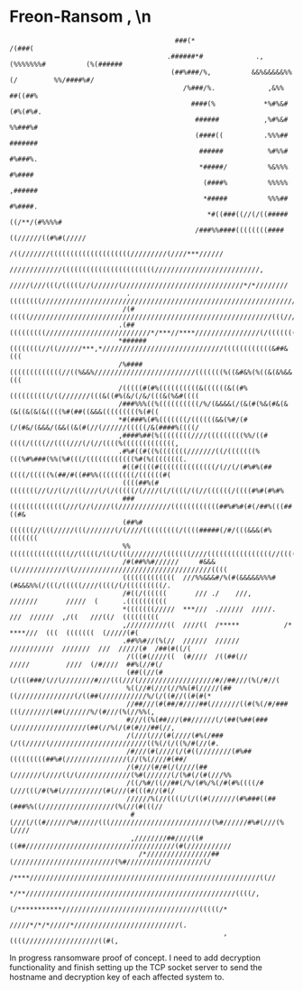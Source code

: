 # Freon-Ransom                                                                                     ,                                             \n   
                                             ###(*                                       /(###(                                              
                                           .######*#             .,(%%%%%%%#          (%(######                                              
                                            (##%###/%,          &&%&&&&&%%(/         %%/####%#/                                              
                                               /%###/%.             ,&%%            ##((##%                                                  
                                                 ####(%            *%#%&#          (#%(#%#.                                                  
                                                  ######           ,%#%&#          %%###%#                                                   
                                                  (####((          .%%%##         #######                                                    
                                                   ######           %#%%#         #%###%.                                                    
                                                   *#####/          %&%%%         #%####                                                     
                                                    (####%          %%%%%        ,######                                                     
                                                    *#####          %%%##        #%####.                                                     
                                                     *#((###((//(/((#####((/**/(#%%%%#                                                       
                                                  /###%%####((((((((####((//////((#%#(/////                                                 
                                            /((///////((((((((((((((((((((/////////(////***//////                                           
                                       /////////////(((((((((((((((((((((((//////////////////////////,                                      
                                    /////(///(((/(((((//(//////(//////////////////////////////*/*////////                                   
                                 .((((((((/////////////////////////////////////////////////////////////////*                                
                                /(#(((((////////////////////////////////////////////////////////////(((//////                               
                               .(##(((((((((//////////////////////////*/***//****////////////////(/((((((((((*                              
                               *######((((((((//((//////***,*//////////////////////////////((((((((((((&##&(((                              
                               /%####(((((((((((((//((%&&%/////////////////////////(((((((%((&#&%(%((&(&%&&(((                              
                               /(((((#(#%((((((((((&((((((&((#%((((((((((/((///////(((&((#%(&/(/&/(((&(%&#((((                              
                               /###%%%((%((((((((((/%/(&&&&(/(&(#(%&(#&(&(&((&(&(&((((%#(##((&&&(((((((((%(#((                              
                               *#(###%(#%(((((((/((((((&&(%#/(#(/(#&/(&&&/(&&((&(#(//(//////(((((/&(####%((((/                              
                               ,####%##(%((((((((////(((((((((%%/((#((((/((((//((((///(/(//((((%(((((((((((((,                              
                               .#%#((#((%(((((((///////((/(((((((%(((%#%###(%%(%#(((/((((((((((((%#(%((((((((.                              
                                #((#((((#((((((((((((((/(//(/(#%#%(##((((/(((((%(##/#((##%%(((((((((/((((((#(                               
                                ((((##%(#(((((((//(//((//(((///(/(/(((((/(////((/((((/((//((((((/((((#%#(#%#%                               
                                ###((((((((((((((///(//(////((/////////////((((((((((((##%#%#(#(/##%(((##((#&                               
                                (##%#((((((//(((/////(((///////(/(////(((((((((/((((#####(/#/(((&&&(#%(((((((                               
                                %%(((((((((((((((//(((((/(((/(((////////(((((((////((((((((((((((((//((((((((                               
                                /#(##%%#//////     #&&&((////////////((//////////////////////////////////((((                               
                                (((((((((((((  ///%%&&&#/%(#(&&&&&%%%#(#&&&%%(/(((/(((((////((((/(/(((((((((/.                              
                                /#((/((((((       /// ./    ///,      ///////       /////  (      .((((((((((                               
                                *(((((((/////  ***///  .//////  /////.  ///  //////  ,/((   ///((/  (((((((((                               
                                ,//////////((  ////((  /*****           /*   ****///  (((  (((((((  (/////(#(                               
                                .##%%#//(%(//  //////  //////   ///////////  ///////  ///  /////(#  /##(#((/(                               
                                 /(((#(////((  (#////  /((##(//        /////         ////  (/#////  ##%(//#(/                               
                                 (##((//(#(/(((###/(//(////////#///(((///(///////////////////#//##///(%(/#//(                               
                                 %((//#(///(//%%(#(/////(##((//////////////(/((##(///////////%/(/((#//((#(#(*                               
                                 //##///(#(##/#////##(///////((#(%(/#/###(((///////(##(//////%/(#///(%(//%%(,                               
                                 #///((%(##///(##//////(/(##(%##(###(//////////////////(##(//%(/(#(#///##(//,                               
                                 /(///(///(#(////(#%(/###(/((/////(////////////////////////((%(/(/((%/#(//(#.                               
                                 /#///(#(////(/(#((////////(#%##(((((((((##%#(///////////////(//(%(////#(##/                                
                                 /(#///(#/#(/(////(##(///////(////((/(/////////////(%#(//////(/(%#(/(#(///%%                                
                                 /((/%#/((//##(/%/(#%/%(/#(#%((((/#(///(((/#(%#(//////////(#(///(#(((#//(#(/                                
                                 //////%(//((((/(/((#(//////(#%###((##(###%%((//////////////////(%(//(#(((//                                
                                  #(///(/((#//////%#/////(((/////////////////////////(%#//////#%#(///(%(////                                
                                  ,////////##////((#((##/////////////////////////////////////(#(///////////                                 
                                    /*////////////////##(/////////////////////////(%#///////////////////(/                                  
                                      /****/////////////////////////////////////////////////////////((//                                    
                                        */**////////////////////////////////////////////////////((((/,                                      
                                            (/***********//////////////////////////////////(((((/*                                          
                                                 /////*/*/*/////*//////////////////////////(.                                               
                                                         ,((((//////////////////((#(,                                                       


In progress ransomware proof of concept.
I need to add decryption functionality and finish setting up the TCP socket server to send the hostname and decryption key of each affected system to.
